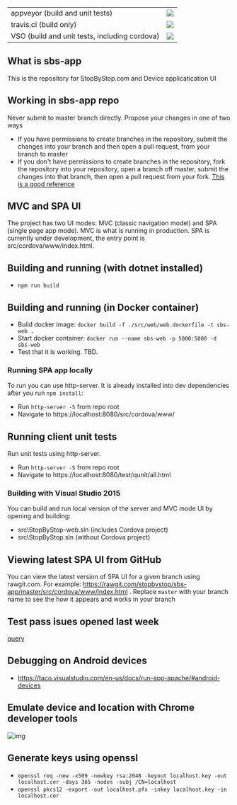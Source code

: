 <table>
  <tr>
    <td>appveyor (build and unit tests)</td>
    <td>
      <a href="https://ci.appveyor.com/project/AlexBulankou/sbs-app">
        <img src="https://ci.appveyor.com/api/projects/status/drq3ccy0s4h48o83?svg=true" />
      </a>
    </td>
  </tr>
  <tr>
    <td>travis.ci (build only)</td>
    <td>
      <a href="https://travis-ci.org/stopbystop/sbs-app">
        <img src="https://travis-ci.org/stopbystop/sbs-app.svg?branch=master" />
      </a>
    </td>
  </tr>
  <tr>
    <td>VSO (build and unit tests, including cordova)</td>
    <td>
      <a href="https://stopbystop.visualstudio.com/stopbystop/_build/index?context=Mine&path=%5C&definitionId=1&_a=completed">
        <img src="https://stopbystop.visualstudio.com/_apis/public/build/definitions/cabd6eda-04b4-4cba-86a6-827426a58b29/1/badge" />
      </a>
    </td>
  </tr>
</table>


## What is sbs-app
This is the repository for StopByStop.com and Device applicatication UI

## Working in sbs-app repo
Never submit to master branch directly. Propose your changes in one of two ways
* If you have permissions to create branches in the repository, submit the changes into your branch and then open a pull request, from your branch to master
* If you don't have permissions to create branches in the repository, fork the repository into your repository, open a branch off master, submit the changes into that branch, then open a pull request from your fork. [This is a good reference](https://gist.github.com/Chaser324/ce0505fbed06b947d962)

## MVC and SPA UI
The project has two UI modes: MVC (classic navigation model) and SPA (single page app mode). MVC is what is running in production. SPA is currently under development, the entry point is src/cordova/www/index.html.

## Building and running (with dotnet installed)
* ``npm run build``

## Building and running (in Docker container)
* Build docker image: ``docker build -f ./src/web/web.dockerfile -t sbs-web .``
* Start docker container: ``docker run --name sbs-web -p 5000:5000 -d sbs-web``
* Test that it is working. TBD.

### Running SPA app locally
To run you can use http-server. It is already installed into dev dependencies after you run `npm install`:
* Run `http-server -S`  from repo root
* Navigate to https://localhost:8080/src/cordova/www/

## Running client unit tests
Run unit tests using http-server.
* Run `http-server -S`  from repo root
* Navigate to https://localhost:8080/test/qunit/all.html

### Building with Visual Studio 2015
You can build and run local version of the server and MVC mode UI by opening and building:
* src\StopByStop-web.sln (includes Cordova project)
* src\StopByStop.sln (without Cordova project)

## Viewing latest SPA UI from GitHub
You can view the latest version of SPA UI for a given branch using rawgit.com. For example: https://rawgit.com/stopbystop/sbs-app/master/src/cordova/www/index.html . Replace `master` with your branch name to see the how it appears and works in your branch

## Test pass isues opened last week
[query](https://github.com/stopbystop/sbs-app/issues?utf8=%E2%9C%93&q=is%3Aissue%20scenario%20created%3A%3E2016-10-26)    

## Debugging on Android devices
* https://taco.visualstudio.com/en-us/docs/run-app-apache/#android-devices

## Emulate device and location with Chrome developer tools
![img](http://i.imgur.com/7BHkQUD.png)

## Generate keys using openssl
* ``openssl req -new -x509 -newkey rsa:2048 -keyout localhost.key -out localhost.cer -days 365 -nodes -subj /CN=localhost``
* ``openssl pkcs12 -export -out localhost.pfx -inkey localhost.key -in localhost.cer``

